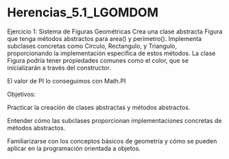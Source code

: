 # Herencias_5.1_LGOMDOM
Ejercicio 1: Sistema de Figuras Geométricas
Crea una clase abstracta Figura que tenga métodos abstractos para area() y perimetro(). Implementa subclases concretas como Circulo, Rectangulo, y Triangulo, proporcionando la implementación específica de estos métodos. La clase Figura podría tener propiedades comunes como el color, que se inicializarán a través del constructor.

El valor de PI lo conseguimos con Math.PI

Objetivos:

Practicar la creación de clases abstractas y métodos abstractos.

Entender cómo las subclases proporcionan implementaciones concretas de métodos abstractos.

Familiarizarse con los conceptos básicos de geometría y cómo se pueden aplicar en la programación orientada a objetos.
